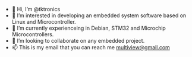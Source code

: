 - 👋 Hi, I’m @tktronics
- 👀 I’m interested in developing an embedded system software based on Linux and Microcontroller.
- 🌱 I’m currently experienceing in Debian, STM32 and Microchip Microcontrollers.
- 💞️ I’m looking to collaborate on any embedded project.
- 📫 This is my email that you can reach me multiview@gmail.com

<!---
tktronics/tktronics is a ✨ special ✨ repository because its `README.md` (this file) appears on your GitHub profile.
You can click the Preview link to take a look at your changes.
--->
